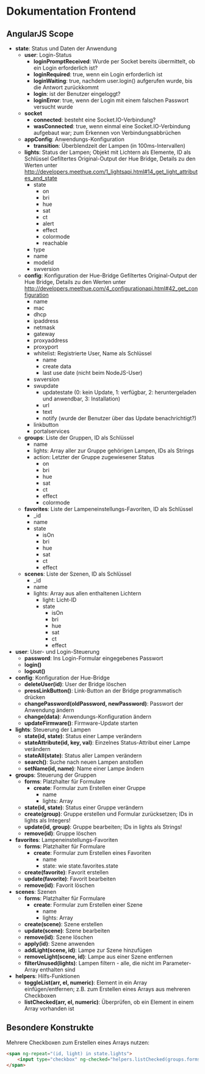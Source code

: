 # Dokumentation Frontend

## AngularJS Scope

-   **state**: Status und Daten der Anwendung
    -   **user**: Login-Status
        -   **loginPromptReceived**: Wurde per Socket bereits übermittelt, ob ein Login erforderlich ist?
        -   **loginRequired**: true, wenn ein Login erforderlich ist
        -   **loginWaiting**: true, nachdem user.login() aufgerufen wurde, bis die Antwort zurückkommt
        -   **login**: ist der Benutzer eingeloggt?
        -   **loginError**: true, wenn der Login mit einem falschen Passwort versucht wurde
    -   **socket**
        -   **connected**: besteht eine Socket.IO-Verbindung?
        -   **wasConnected**: true, wenn einmal eine Socket.IO-Verbindung aufgebaut war; zum Erkennen von Verbindungsabbrüchen
    -   **appConfig**: Anwendungs-Konfiguration
        -   **transition**: Überblendzeit der Lampen (in 100ms-Intervallen)
    -   **lights**: Status der Lampen; Objekt mit Lichtern als Elemente, ID als Schlüssel
        Gefiltertes Original-Output der Hue Bridge, Details zu den Werten unter http://developers.meethue.com/1_lightsapi.html#14_get_light_attributes_and_state
        -   state
            -   on
            -   bri
            -   hue
            -   sat
            -   ct
            -   alert
            -   effect
            -   colormode
            -   reachable
        -   type
        -   name
        -   modelid
        -   swversion
    -   **config**: Konfiguration der Hue-Bridge
        Gefiltertes Original-Output der Hue Bridge, Details zu den Werten unter http://developers.meethue.com/4_configurationapi.html#42_get_configuration
        -   name
        -   mac
        -   dhcp
        -   ipaddress
        -   netmask
        -   gateway
        -   proxyaddress
        -   proxyport
        -   whitelist: Registrierte User, Name als Schlüssel
            -   name
            -   create data
            -   last use date (nicht beim NodeJS-User)
        -   swversion
        -   swupdate
            -   updatestate
                (0: kein Update, 1: verfügbar, 2: heruntergeladen und anwendbar, 3: Installation)
            -   url
            -   text
            -   notify
                (wurde der Benutzer über das Update benachrichtigt?)
        -   linkbutton
        -   portalservices
    -   **groups**: Liste der Gruppen, ID als Schlüssel
        -   name
        -   lights: Array aller zur Gruppe gehörigen Lampen, IDs als Strings
        -   action: Letzter der Gruppe zugewiesener Status
            -   on
            -   bri
            -   hue
            -   sat
            -   ct
            -   effect
            -   colormode
    -   **favorites**: Liste der Lampeneinstellungs-Favoriten, ID als Schlüssel
        -   _id
        -   name
        -   state
            -   isOn
            -   bri
            -   hue
            -   sat
            -   ct
            -   effect
    -   **scenes**: Liste der Szenen, ID als Schlüssel
        -   _id
        -   name
        -   lights: Array aus allen enthaltenen Lichtern
            -   light: Licht-ID
            -   state
                -   isOn
                -   bri
                -   hue
                -   sat
                -   ct
                -   effect
-   **user**: User- und Login-Steuerung
    -   **password**: Ins Login-Formular eingegebenes Passwort
    -   **login()**
    -   **logout()**
-   **config**: Konfiguration der Hue-Bridge
    -   **deleteUser(id)**: User der Bridge löschen
    -   **pressLinkButton()**: Link-Button an der Bridge programmatisch drücken
    -   **changePassword(oldPassword, newPassword)**: Passwort der Anwendung ändern
    -   **change(data)**: Anwendungs-Konfiguration ändern
    -   **updateFirmware()**:  Firmware-Update starten
-   **lights**: Steuerung der Lampen
    -   **state(id, state)**: Status einer Lampe verändern
    -   **stateAttribute(id, key, val)**: Einzelnes Status-Attribut einer Lampe verändern
    -   **stateAll(state)**: Status aller Lampen verändern
    -   **search()**: Suche nach neuen Lampen anstoßen
    -   **setName(id, name)**: Name einer Lampe ändern
-   **groups**: Steuerung der Gruppen
    -   **forms**: Platzhalter für Formulare
        -   **create**: Formular zum Erstellen einer Gruppe
            -   name
            -   lights: Array
    -   **state(id, state)**: Status einer Gruppe verändern
    -   **create(group)**: Gruppe erstellen und Formular zurücksetzen; IDs in lights als Integers!
    -   **update(id, group)**: Gruppe bearbeiten; IDs in lights als Strings!
    -   **remove(id)**: Gruppe löschen
-   **favorites**: Lampeneinstellungs-Favoriten
    -   **forms**: Platzhalter für Formulare
        -   **create**: Formular zum Erstellen eines Favoriten
            -   name
            -   state: wie state.favorites.state
    -   **create(favorite)**: Favorit erstellen
    -   **update(favorite)**: Favorit bearbeiten
    -   **remove(id)**: Favorit löschen
-   **scenes**: Szenen
    -   **forms**: Platzhalter für Formulare
        -   **create**: Formular zum Erstellen einer Szene
            -   name
            -   lights: Array
    -   **create(scene)**: Szene erstellen
    -   **update(scene)**: Szene bearbeiten
    -   **remove(id)**: Szene löschen
    -   **apply(id)**: Szene anwenden
    -   **addLight(scene, id)**: Lampe zur Szene hinzufügen
    -   **removeLight(scene, id)**: Lampe aus einer Szene entfernen
    -   **filterUnused(lights)**: Lampen filtern - alle, die nicht im Parameter-Array enthalten sind
-   **helpers**: Hilfs-Funktionen
    -   **toggleList(arr, el, numeric)**: Element in ein Array einfügen/entfernen; z.B. zum Erstellen eines Arrays aus mehreren Checkboxen
    -   **listChecked(arr, el, numeric)**: Überprüfen, ob ein Element in einem Array vorhanden ist


## Besondere Konstrukte

Mehrere Checkboxen zum Erstellen eines Arrays nutzen:

```html
<span ng-repeat="(id, light) in state.lights">
    <input type="checkbox" ng-checked="helpers.listChecked(groups.forms.create.lights, id, true)" ng-click="helpers.toggleList(groups.forms.create.lights, id, true)" /> {{id}}
</span>
```
